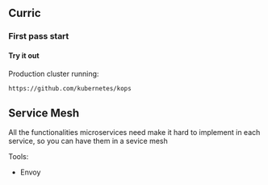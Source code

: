 ## Curric

### First pass start

#### Try it out

Production cluster running:

`https://github.com/kubernetes/kops`

## Service Mesh

All the functionalities microservices need make it hard to implement in each service, so you can have them in a sevice mesh

Tools:
  - Envoy